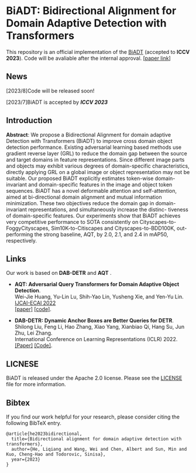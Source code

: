**BiADT**: Bidirectional Alignment for Domain Adaptive Detection with Transformers
========


This repository is an official implementation of the [BiADT](https://www.amazon.science/publications/bidirectional-alignment-for-domain-adaptive-detection-with-transformers) (accepted to **ICCV 2023**). Code will be avaliable after the internal approval.
[[paper link](https://www.amazon.science/publications/bidirectional-alignment-for-domain-adaptive-detection-with-transformers)]

## News

[2023/8]Code will be released soon!

[2023/7]BiADT is accepted by ***ICCV 2023***

## Introduction


**Abstract**: 
We propose a Bidirectional Alignment for domain adaptive Detection with Transformers (BiADT) to improve cross domain object detection performance. Existing adversarial learning based methods use gradient reverse layer (GRL) to reduce the domain gap between the source and target domains in feature representations. Since different image parts and objects may exhibit various degrees of domain-specific characteristics, directly applying GRL on a global image or object representation may not be suitable. Our proposed BiADT explicitly estimates token-wise domain-invariant and domain-specific features in the image and object token sequences. BiADT has a novel deformable attention and self-attention, aimed at bi-directional domain alignment and mutual information minimization. These two objectives reduce the domain gap in domain-invariant representations, and simultaneously increase the distinc- tiveness of domain-specific features. Our experiments show that BiADT achieves very competitive performance to SOTA consistently on Cityscapes-to-FoggyCityscapes, Sim10K-to-Citiscapes and Cityscapes-to-BDD100K, out- performing the strong baseline, AQT, by 2.0, 2.1, and 2.4 in mAP50, respectively.




## Links
Our work is based on **DAB-DETR** and **AQT** . 
- **AQT: Adversarial Query Transformers for Domain Adaptive Object Detection**.     
Wei-Jie Huang, Yu-Lin Lu, Shih-Yao Lin, Yusheng Xie, and Yen-Yu Lin.  
[IJCAI-ECAI 2022 ](https://ijcai-22.org/)  
[[paper]](http://vllab.cs.nctu.edu.tw/images/paper/ijcai-huang22.pdf) [[code]](https://github.com/weii41392/AQT/tree/master).  

- **DAB-DETR: Dynamic Anchor Boxes are Better Queries for DETR**.  
Shilong Liu, Feng Li, Hao Zhang, Xiao Yang, Xianbiao Qi, Hang Su, Jun Zhu, Lei Zhang.    
International Conference on Learning Representations (ICLR) 2022.  
[[Paper]](https://arxiv.org/abs/2201.12329) [[Code]](https://github.com/SlongLiu/DAB-DETR).     

## LICNESE
BiADT is released under the Apache 2.0 license. Please see the [LICENSE](LICNESE) file for more information.

<!-- Copyright (c) OSU and Amazon. All rights reserved.

Licensed under the Apache License, Version 2.0 (the "License"); you may not use these files except in compliance with the License. You may obtain a copy of the License at http://www.apache.org/licenses/LICENSE-2.0

Unless required by applicable law or agreed to in writing, software distributed under the License is distributed on an "AS IS" BASIS, WITHOUT WARRANTIES OR CONDITIONS OF ANY KIND, either express or implied. See the License for the specific language governing permissions and limitations under the License. -->

## Bibtex
If you find our work helpful for your research, please consider citing the following BibTeX entry.   
```
@article{he2023bidirectional,
  title={Bidirectional alignment for domain adaptive detection with transformers},
  author={He, Liqiang and Wang, Wei and Chen, Albert and Sun, Min and Kuo, Cheng-Hao and Todorovic, Sinisa},
  year={2023}
}
```
